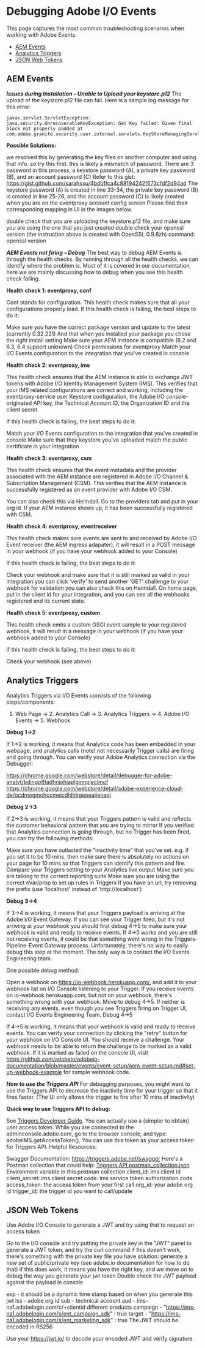 # Debugging Adobe I/O Events 

This page captures the most common troubleshooting scenarios when working with Adobe Events. 

* [AEM Events](#aem)
* [Analytics Triggers](#analytics)
* [JSON Web Tokens](#jwt)

## <a id="aem">AEM Events</a>

_**Issues during Installation – Unable to Upload your keystore.p12**_
The upload of the keystore.p12 file can fail. Here is a sample log message for this error:

```
javax.servlet.ServletException: java.security.UnrecoverableKeyException: Get Key failed: Given final block not properly padded at com.adobe.granite.security.user.internal.servlets.KeyStoreManagingServlet.doPost(KeyStoreManagingServlet.java:331)
```

**Possible Solutions:**

we resolved this by generating the key files on another computer and using that info. so try this first. 
this is likely a mismatch of password. There are 3 password in this process, a keystore password (A), a private key password (B), and an account password (C)
Refer to this gist: https://gist.github.com/sarahxxu/4bdb1fca4c88194242f673cfdf2d94ad
The keystore password (A) is created in line 33-34, the private key password (B) is created in line 25-26, and the account password (C) is likely created when you are on the eventproxy account config screen 
Please find their corresponding mapping in UI in the images below. 


double check that you are uploading the keystore.p12 file, and make sure you are using the one that you just created
double check your openssl version (the instruction above is created with OpenSSL 0.9.8zh)
command: openssl version

_**AEM Events not firing – Debug**_
The best way to debug AEM Events is through the health checks. By running through all the health checks, we can identify where the problem is. Most of it is covered in our documentation, here we are mainly discussing how to debug when you see this health check failing. 

**Health check 1: eventproxy, conf**

Conf stands for configuration. This health check makes sure that all your configurations properly load.
If this health check is failing, the best steps to do it:

Make sure you have the correct package version and update to the latest (currently 0.32.221)
And that when you installed your package you chose the right install setting
Make sure your AEM instance is compatible (6.2 and 6.3, 6.4 support unknown)
Check permissions for eventproxy
Match your I/O Events configuration to the integration that you've created in console

**Health check 2: eventproxy, ims**

This health check ensures that the AEM instance is able to exchange JWT tokens with Adobe I/O Identity Management System (IMS). This verifies that your IMS related configurations are correct and working, including the eventproxy-service user Keystore configuration, the Adobe I/O console-originated API key, the Technical Account ID, the Organization ID and the client secret.

If this health check is failing, the best steps to do it:

Match your I/O Events configuration to the integration that you've created in console
Make sure that they keystore you've uploaded match the public certificate in your integration

**Health check 3: eventproxy, csm**

This health check ensures that the event metadata and the provider associated with the AEM instance are registered in Adobe I/O Channel & Subscription Management (CSM). This verifies that the AEM instance is successfully registered as an event provider with Adobe I/O CSM.

You can also check this via Heimdall. Go to the providers tab and put in your org id. If your AEM instance shows up, it has been successfully registered with CSM. 

**Health check 4: eventproxy, eventreceiver**

This health check makes sure events are sent to and received by Adobe I/O Event receiver (the AEM ingress adapater), it will result in a POST message in your webhook (if you have your webhook added to your Console)

If this health check is failing, the best steps to do it:

Check your webhook and make sure that it is still marked as valid in your integration
you can click 'verify' to send another 'GET' challenge to your webhook for validation
you can also check this on Heimdall. On home page, put in the client id for your integration, and you can see all the webhooks registered and its current state. 
 
**Health check 5: eventproxy, custom**

This health check emits a custom OSGI event sample to your registered webhook, it will result in a message in your webhook (if you have your webhook added to your Console)

If this health check is failing, the best steps to do it:

Check your webhook (see above)
 
## <a id="analytics">Analytics Triggers</a>
Analytics Triggers via I/O Events consists of the following steps/components:

1. Web Page -> 2. Analytics Call -> 3. Analytics Triggers -> 4. Adobe I/O Events -> 5. Webhook

**Debug 1->2**

If 1→2 is working, it means that Analytics code has been embedded in your webpage, and analytics calls (note! not necessarily Trigger calls) are firing and going through. 
You can verify your Adobe Analytics connection via the Debugger:

https://chrome.google.com/webstore/detail/debugger-for-adobe-analyt/bdingoflfadhnjohjaplginnpjeclmof
https://chrome.google.com/webstore/detail/adobe-experience-cloud-de/ocdmogmohccmeicdhlhhgepeaijenapj

**Debug 2->3**

If 2→3 is working, it means that your Triggers pattern is valid and reflects the customer behavioral pattern that you are trying to mirror
If you verified that Analytics connection is going through, but no Trigger has been fired, you can try the following methods:

Make sure you have outlasted the "inactivity time" that you've set. e.g. if you set it to be 10 mins, then make sure there is absolutely no actions on your page for 10 mins so that Triggers can identify this pattern and fire.
Compare your Triggers setting to your Analytics live output
Make sure you are talking to the correct reporting suite
Make sure you are using the correct eVar/prop to set up rules in Triggers
If you have an url, try removing the prefix (use 'localhost' instead of 'http://localhost')

**Debug 3->4**

If 3→4 is working, it means that your Triggers payload is arriving at the Adobe I/O Event Gateway. If you can see your Trigger fired, but it's not arriving at your webhook you should first debug 4->5 to make sure your webhook is valid and ready to receive events. If 4->5 works and you are still not receiving events, it could be that something went wrong in the Triggers-Pipeline-Event Gateway process. Unfortunately, there's no way to easily debug this step at the moment. The only way is to contact the I/O Events Engineering team. 

One possible debug method:

Open a webhook on https://io-webhook.herokuapp.com/, and add it to your webhook list on I/O Console listening to your Trigger. If you receive events on io-webhook.herokuapp.com, but not on your webhook, there's something wrong with your webhook. Move to debug 4->5. 
If neither is receiving any events, even though you see Triggers firing on Trigger UI, contact I/O Events Engineering Team. 
Debug 4->5

If 4→5 is working, it means that your webhook is valid and ready to receive events. 
You can verify your connection by clicking the "retry" button for your webhook on I/O Console UI. You should receive a challenge. 
Your webhook needs to be able to return the challenge to be marked as a valid webhook. If it is marked as failed on the console UI, visit https://github.com/adobeio/adobeio-documentation/blob/master/events/event-setup/aem-event-setup.md#set-up-webhook-example for sample webhook code.

_**How to use the Triggers API**_
For debugging purposes, you might want to use the Triggers API to decrease the inactivity time for your trigger so that it fires faster. (The UI only allows the trigger to fire after 10 mins of inactivity)

**Quick way to use Triggers API to debug:**

See [Triggers Developer Guide](https://wiki.corp.adobe.com/display/omtrplatform/Triggers+Developer+Guide). You can actually use a (simpler to obtain) user access token. While you are connected to the adminconsole.adobe.com, go to the browser console, and type: adobeIMS.getAccessToken(). You can use this token as your access token for Triggers API. 
Helpful Resources:

Swagger Documentation: https://triggers.adobe.net/swagger
Here's a Postman collection that could help: [Triggers API.postman_collection.json](file:///download/attachments/1429652448/Triggers%2520API.postman_collection.json%3fversion=2&modificationDate=1516239199597&api=v2)
Environment variable in this postman collection
client_id: ims client id
client_secret: ims client secret
code: ims service token authorization code
access_token: the access token from your first call
org_id: your adobe org id
trigger_id: the trigger id you want to call/update

## <a id="jwt">JSON Web Tokens</a>
Use Adobe I/O Console to generate a JWT and try using that to request an access token

Go to the I/O console and try putting the private key in the "JWT" panel to generate a JWT token, and try the curl command
if this doesn't work, there's something with the private.key file you have
solution: generate a new set of public/private key (see adobe.io documentation for how to do that)
if this does work, it means you have the right key, and we move on to debug the way you generate your jwt token
Double check the JWT payload against the payload in console

exp - it should be a dynamic time stamp based on when you generate this jwt
iss - adobe org id
sub - technical account
aud - ims-na1.adobelogin.com/c/+clientid
different products
campaign - "https://ims-na1.adobelogin.com/s/ent_campaign_sdk" : true
target - "https://ims-na1.adobelogin.com/s/ent_marketing_sdk" : true
The JWT should be encoded in RS256

Use your https://jwt.io/ to decode your encoded JWT and verify signature